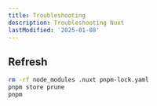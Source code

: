 ```yaml
---
title: Troubleshooting
description: Troubleshooting Nuxt
lastModified: '2025-01-08'
---
```


## Refresh

```bash
rm -rf node_modules .nuxt pnpm-lock.yaml
pnpm store prune
pnpm
```
